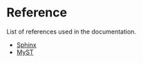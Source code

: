 # Reference

List of references used in the documentation.

- [Sphinx](https://www.sphinx-doc.org/en/master/index.html)
- [MyST](https://myst-parser.readthedocs.io/en/latest/index.html)